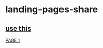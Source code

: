 # landing-pages-share

## [use this](http://app.xrespond.com/)

[PAGE 1](https://rawgit.com/cromozooom/buzz-bingo-landing-pages-share/master/page1/index.html)

[Light House Test]: https://github.com/cromozooom/buzz-bingo-landing-pages-share/blob/master/lightHouse.jpg "Light House Test"

[template]: https://github.com/cromozooom/buzz-bingo-landing-pages-share/blob/master/sample.jpg "template"

